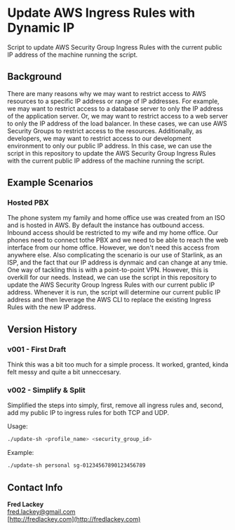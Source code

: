 # Update AWS Ingress Rules with Dynamic IP

Script to update AWS Security Group Ingress Rules with the current public IP address of the machine running the script.

## Background  

There are many reasons why we may want to restrict access to AWS resources to a specific IP address or range of IP addresses.  For example, we may want to restrict access to a database server to only the IP address of the application server.  Or, we may want to restrict access to a web server to only the IP address of the load balancer.  In these cases, we can use AWS Security Groups to restrict access to the resources.  Additionally, as developers, we may want to restrict access to our development environment to only our public IP address.  In this case, we can use the script in this repository to update the AWS Security Group Ingress Rules with the current public IP address of the machine running the script.

## Example Scenarios

### Hosted PBX

The phone system my family and home office use was created from an ISO and is hosted in AWS.  By default the instance has outbound access.  Inbound access should be restricted to my wife and my home office.  Our phones need to connect tothe PBX and we need to be able to reach the web interface from our home office.  However, we don't need this access from anywhere else.  Also complicating the scenario is our use of Starlink, as an ISP, and the fact that our IP address is dynmaic and can change at any tmie.  One way of tackling this is with a point-to-point VPN.  However, this is overkill for our needs.  Instead, we can use the script in this repository to update the AWS Security Group Ingress Rules with our current public IP address.  Whenever it is run, the script will determine our current public IP address and then leverage the AWS CLI to replace the existing Ingress Rules with the new IP address.

## Version History

### v001 - First Draft  

Think this was a bit too much for a simple process.  It worked, granted, kinda felt messy and quite a bit unneccesary.

### v002 - Simplify & Split  

Simplified the steps into simply, first, remove all ingress rules and, second, add my public IP to ingress rules for both TCP and UDP.

Usage:  
```bash
./update-sh <profile_name> <security_group_id>
```
Example:  
```bash
./update-sh personal sg-01234567890123456789
```


## Contact Info  

**Fred Lackey**  
[fred.lackey@gmail.com](mailto:fred.lackey@gmail.com)  
[http://fredlackey.com](http://fredlackey.com) 